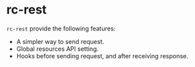 # rc-rest

`rc-rest` provide the following features:

* A simpler way to send request.
* Global resources API setting.
* Hooks before sending request, and after receiving response.
